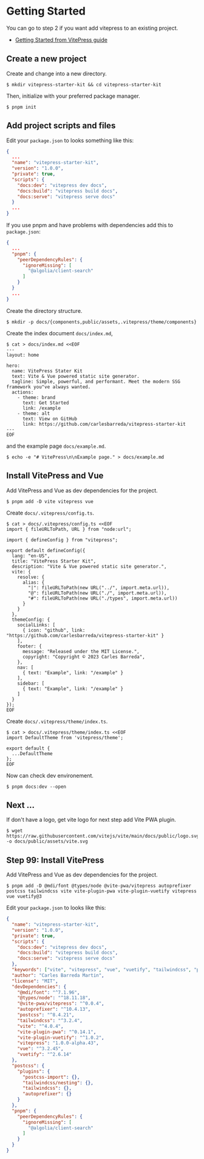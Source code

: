 # Getting Started

You can go to step 2 if you want add vitepress to an existing project.

* [Getting Started from VitePress guide](https://vitepress.vuejs.org/guide/getting-started)

## Create a new project

Create and change into a new directory.

```shell
$ mkdir vitepress-starter-kit && cd vitepress-starter-kit
```

Then, initialize with your preferred package manager.

```shell
$ pnpm init
```

## Add project scripts and files

Edit your `package.json` to looks something like this:

```json
{
  ...
  "name": "vitepress-starter-kit",
  "version": "1.0.0",
  "private": true,
  "scripts": {
    "docs:dev": "vitepress dev docs",
    "docs:build": "vitepress build docs",
    "docs:serve": "vitepress serve docs"
  }
  ...
}
```

If you use pnpm and have problems with dependencies add this to `package.json`:

```json
{
  ...
  "pnpm": {
    "peerDependencyRules": {
      "ignoreMissing": [
        "@algolia/client-search"
      ]
    }
  }
  ...
}
```

Create the directory structure.

```shell
$ mkdir -p docs/{components,public/assets,.vitepress/theme/components}
```

Create the index document `docs/index.md`,

```shell
$ cat > docs/index.md <<EOF
---
layout: home

hero:
  name: VitePress Stater Kit
  text: Vite & Vue powered static site generator.
  tagline: Simple, powerful, and performant. Meet the modern SSG framework you"ve always wanted.
  actions:
    - theme: brand
      text: Get Started
      link: /example
    - theme: alt
      text: View on GitHub
      link: https://github.com/carlesbarreda/vitepress-starter-kit
---
EOF
```

and the example page `docs/example.md`.

```shell
$ echo -e "# VitePress\n\nExample page." > docs/example.md
```

## Install VitePress and Vue

Add VitePress and Vue as dev dependencies for the project.

```shell
$ pnpm add -D vite vitepress vue
```

Create `docs/.vitepress/config.ts`.

```shell
$ cat > docs/.vitepress/config.ts <<EOF
import { fileURLToPath, URL } from "node:url";

import { defineConfig } from "vitepress";

export default defineConfig({
  lang: "en-US",
  title: "VitePress Starter Kit",
  description: "Vite & Vue powered static site generator.",
  vite: {
    resolve: {
      alias: {
        "|": fileURLToPath(new URL("../", import.meta.url)),
        "@": fileURLToPath(new URL("./", import.meta.url)),
        "#": fileURLToPath(new URL("./types", import.meta.url))
      }
    }
  },
  themeConfig: {
    socialLinks: [
      { icon: "github", link: "https://github.com/carlesbarreda/vitepress-starter-kit" }
    ],
    footer: {
      message: "Released under the MIT License.",
      copyright: "Copyright © 2023 Carles Barreda",
    },
    nav: [
      { text: "Example", link: "/example" }
    ],
    sidebar: [
      { text: "Example", link: "/example" }
    ]
  }
});
EOF
```

Create `docs/.vitepress/theme/index.ts`.

```shell
$ cat > docs/.vitepress/theme/index.ts <<EOF
import DefaultTheme from 'vitepress/theme';

export default {
  ...DefaultTheme
};
EOF
```

Now can check dev environement.

```shell
$ pnpm docs:dev --open
```

## Next ...

If don't have a logo, get vite logo for next step add Vite PWA plugin.

```shell
$ wget https://raw.githubusercontent.com/vitejs/vite/main/docs/public/logo.svg -o docs/public/assets/vite.svg
```

## Step 99: Install VitePress

Add VitePress and Vue as dev dependencies for the project.

```shell
$ pnpm add -D @mdi/font @types/node @vite-pwa/vitepress autoprefixer postcss tailwindcss vite vite-plugin-pwa vite-plugin-vuetify vitepress vue vuetify@3
```

Edit your `package.json` to looks like this:

```json
{
  "name": "vitepress-starter-kit",
  "version": "1.0.0",
  "private": true,
  "scripts": {
    "docs:dev": "vitepress dev docs",
    "docs:build": "vitepress build docs",
    "docs:serve": "vitepress serve docs"
  },
  "keywords": ["vite", "vitepress", "vue", "vuetify", "tailwindcss", "pwa"],
  "author": "Carles Barreda Martin",
  "license": "MIT",
  "devDependencies": {
    "@mdi/font": "^7.1.96",
    "@types/node": "^18.11.18",
    "@vite-pwa/vitepress": "^0.0.4",
    "autoprefixer": "^10.4.13",
    "postcss": "^8.4.21",
    "tailwindcss": "^3.2.4",
    "vite": "^4.0.4",
    "vite-plugin-pwa": "^0.14.1",
    "vite-plugin-vuetify": "^1.0.2",
    "vitepress": "1.0.0-alpha.43",
    "vue": "^3.2.45",
    "vuetify": "^2.6.14"
  },
  "postcss": {
    "plugins": {
      "postcss-import": {},
      "tailwindcss/nesting": {},
      "tailwindcss": {},
      "autoprefixer": {}
    }
  },
  "pnpm": {
    "peerDependencyRules": {
      "ignoreMissing": [
        "@algolia/client-search"
      ]
    }
  }
}
```
